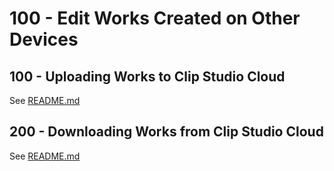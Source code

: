 # 100 - Edit Works Created on Other Devices

## 100 - Uploading Works to Clip Studio Cloud

See [README.md](./100/README.md)

## 200 - Downloading Works from Clip Studio Cloud

See [README.md](./100/README.md)
